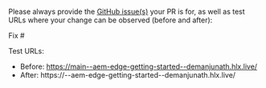 Please always provide the [GitHub issue(s)](../issues) your PR is for, as well as test URLs where your change can be observed (before and after):

Fix #<gh-issue-id>

Test URLs:
- Before: https://main--aem-edge-getting-started--demanjunath.hlx.live/
- After: https://<branch>--aem-edge-getting-started--demanjunath.hlx.live/
